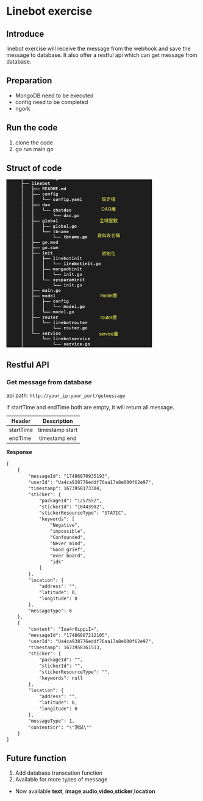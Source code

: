 # Linebot exercise

## Introduce
linebot exercise will receive the message from the webhook and save the message to database. It also offer a restful api which can get message from database.

## Preparation
* MongoDB need to be executed
* config need to be completed
* ngork 

## Run the code
1. clone the code
2. go run main.go

## Struct of code
![image](https://github.com/liaoshixian123tv/linebot/blob/main/linebot_structure.png)

## Restful API
### Get message from database
api path: `http://your_ip:your_port/getmessage`

if startTime and endTime both are empty, it will return all message.

| Header        | Description   |
| ------------- |:-------------:|
| startTime     | timestamp start|
| endTime       | timestamp end |

**Response**
```
[
    {
        "messageId": "17486870935193",
        "userId": "Ua4ca938776eddf76aa17a8e000f62e97",
        "timestamp": 1673958173304,
        "sticker": {
            "packageId": "1257552",
            "stickerId": "10443982",
            "stickerResourceType": "STATIC",
            "keywords": [
                "Negative",
                "impossible",
                "Confounded",
                "Never mind",
                "Good grief",
                "over board",
                "idk"
            ]
        },
        "location": {
            "address": "",
            "latitude": 0,
            "longitude": 0
        },
        "messageType": 6
    },
    {
        "content": "Iua4rOippiI=",
        "messageId": "17486887212105",
        "userId": "Ua4ca938776eddf76aa17a8e000f62e97",
        "timestamp": 1673958361513,
        "sticker": {
            "packageId": "",
            "stickerId": "",
            "stickerResourceType": "",
            "keywords": null
        },
        "location": {
            "address": "",
            "latitude": 0,
            "longitude": 0
        },
        "messageType": 1,
        "contentStr": "\"測試\""
    }
]
```

## Future function
1. Add database transcation function
2. Available for more types of message
 * Now available __text__, __image__,__audio__,__video__,__sticker__,__location__ 
